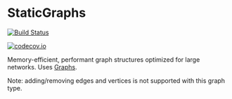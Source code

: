 # StaticGraphs

[![Build Status](https://travis-ci.org/JuliaGraphs/StaticGraphs.jl.svg?branch=master)](https://travis-ci.org/JuliaGraphs/StaticGraphs.jl)

[![codecov.io](http://codecov.io/github/JuliaGraphs/StaticGraphs.jl/coverage.svg?branch=master)](http://codecov.io/github/JuliaGraphs/StaticGraphs.jl?branch=master)

Memory-efficient, performant graph structures optimized for large networks. 
Uses [Graphs](https://github.com/JuliaGraphs/Graphs.jl).

Note: adding/removing edges and vertices is not supported with this graph type.
